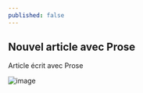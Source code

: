 ```yaml
---
published: false
---
```


## Nouvel article avec Prose

Article écrit avec Prose

![image](/_posts/DSC01732.JPG)
